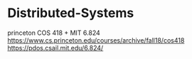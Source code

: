 # Distributed-Systems  
princeton COS 418  + MIT 6.824  
https://www.cs.princeton.edu/courses/archive/fall18/cos418  
https://pdos.csail.mit.edu/6.824/

